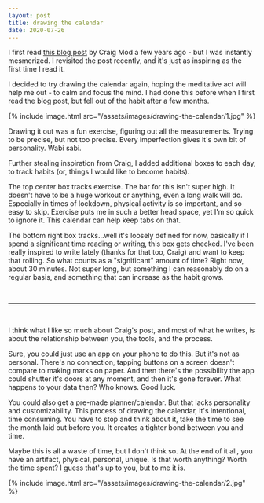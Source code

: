 ```yaml
---
layout: post
title: drawing the calendar
date: 2020-07-26
---
```


I first read [this blog post][craigs-post] by Craig Mod a few years ago - but I
was instantly mesmerized. I revisited the post recently, and it's just as
inspiring as the first time I read it.

I decided to try drawing the calendar again, hoping the meditative act will
help me out - to calm and focus the mind. I had done this before when I first
read the blog post, but fell out of the habit after a few months.

{% include image.html src="/assets/images/drawing-the-calendar/1.jpg" %}

Drawing it out was a fun exercise, figuring out all the measurements. Trying to
be precise, but not too precise. Every imperfection gives it's own bit of
personality. Wabi sabi.

Further stealing inspiration from Craig, I added additional boxes to each day,
to track habits (or, things I would like to become habits).

The top center box tracks exercise. The bar for this isn't super high. It
doesn't have to be a huge workout or anything, even a long walk will do.
Especially in times of lockdown, physical activity is so important, and so easy
to skip. Exercise puts me in such a better head space, yet I'm so quick to
ignore it. This calendar can help keep tabs on that.

The bottom right box tracks...well it's loosely defined for now, basically if I
spend a significant time reading or writing, this box gets checked. I've been
really inspired to write lately (thanks for that too, Craig) and want to keep
that rolling. So what counts as a "significant" amount of time? Right now,
about 30 minutes. Not super long, but something I can reasonably do on a
regular basis, and something that can increase as the habit grows.

<br/>

---

<br/>

I think what I like so much about Craig's post, and most of what he writes, is
about the relationship between you, the tools, and the process.

Sure, you could just use an app on your phone to do this. But it's not as
personal. There's no connection, tapping buttons on a screen doesn't compare to
making marks on paper. And then there's the possibility the app could shutter
it's doors at any moment, and then it's gone forever. What happens to your data
then? Who knows. Good luck.

You could also get a pre-made planner/calendar. But that lacks personality and
customizability. This process of drawing the calendar, it's intentional, time
consuming. You have to stop and think about it, take the time to see the month
laid out before you. It creates a tighter bond between you and time.

Maybe this is all a waste of time, but I don't think so. At the end of it all,
you have an artifact, physical, personal, unique. Is that worth anything? Worth
the time spent? I guess that's up to you, but to me it is.

{% include image.html src="/assets/images/drawing-the-calendar/2.jpg" %}


[craigs-post]: https://uxdesign.cc/drawing-the-calendar-2bfc9612bb04
